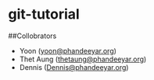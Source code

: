 # git-tutorial

##Collobrators

- Yoon (yoon@phandeeyar.org)
- Thet Aung (thetaung@phandeeyar.org)
- Dennis (Dennis@phandeeyar.org)
